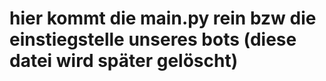 # hier kommt die main.py rein bzw die einstiegstelle unseres bots (diese datei wird später gelöscht)